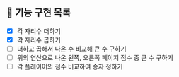 ## 🚀 기능 구현 목록

- [x] 각 자리수 더하기
- [x] 각 자리수 곱하기
- [ ] 더하고 곱해서 나온 수 비교해 큰 수 구하기
- [ ] 위의 연산으로 나온 왼쪽, 오른쪽 페이지 점수 중 큰 수 구하기
- [ ] 각 플레이어의 점수 비교하여 승자 정하기
